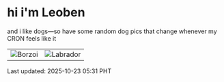 # hi i'm Leoben

and i like dogs—so have some random dog pics that change whenever my CRON feels like it

|  |  |
|--------|----------|
| ![Borzoi](https://random-dog-vercel.vercel.app/api/random-borzoi?v=1761168677) | ![Labrador](https://random-dog-vercel.vercel.app/api/random-labrador?v=1761168677) |

Last updated: 2025-10-23 05:31 PHT
